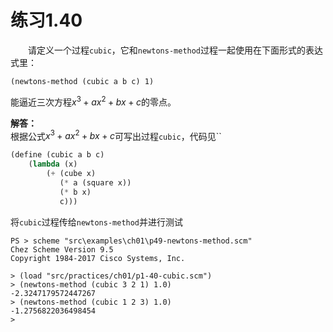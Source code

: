 # 练习1.40
&emsp;&emsp;请定义一个过程`cubic`，它和`newtons-method`过程一起使用在下面形式的表达式里：
```
(newtons-method (cubic a b c) 1)
```
能逼近三次方程$x^3+ax^2+bx+c$的零点。

**解答：**  
根据公式$x^3+ax^2+bx+c$可写出过程`cubic`，代码见``
```lisp
(define (cubic a b c)
    (lambda (x) 
        (+ (cube x)
           (* a (square x))
           (* b x)
           c)))
```
将`cubic`过程传给`newtons-method`并进行测试
```shell
PS > scheme "src\examples\ch01\p49-newtons-method.scm"
Chez Scheme Version 9.5
Copyright 1984-2017 Cisco Systems, Inc.

> (load "src/practices/ch01/p1-40-cubic.scm")
> (newtons-method (cubic 3 2 1) 1.0)
-2.3247179572447267
> (newtons-method (cubic 1 2 3) 1.0)
-1.2756822036498454
> 
```